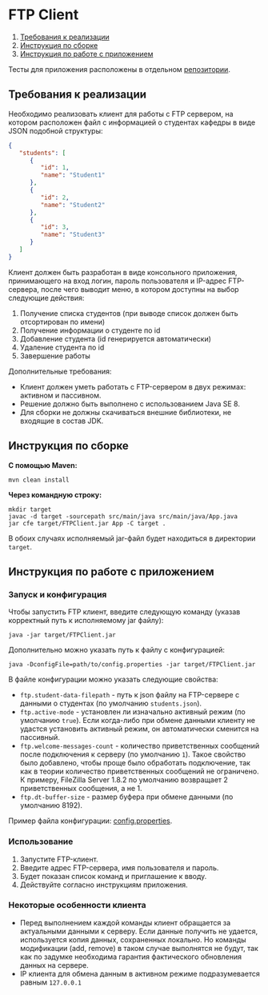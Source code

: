 # FTP Client
1. [Требования к реализации](#task)
2. [Инструкция по сборке](#building)
3. [Инструкция по работе с приложением](#how-to-use)

Тесты для приложения расположены в отдельном [репозитории](../../../FTPClient-tests).

## Требования к реализации <a name="task"></a>
Необходимо реализовать клиент для работы с FTP сервером, на котором расположен файл с
информацией о студентах кафедры в виде JSON подобной структуры:
```json
{
   "students": [
      {
         "id": 1,
         "name": "Student1"
      },
      {
         "id": 2,
         "name": "Student2"
      },
      {
         "id": 3,
         "name": "Student3"
      }
   ]
}
```
Клиент должен быть разработан в виде консольного приложения, принимающего на вход
логин, пароль пользователя и IP-адрес FTP-сервера, после чего выводит меню, в котором
доступны на выбор следующие действия:
1. Получение списка студентов (при выводе список должен быть отсортирован по имени)
2. Получение информации о студенте по id
3. Добавление студента (id генерируется автоматически)
4. Удаление студента по id
5. Завершение работы

Дополнительные требования:
- Клиент должен уметь работать с FTP-сервером в двух режимах: активном и пассивном.
- Решение должно быть выполнено с использованием Java SE 8.
- Для сборки не должны скачиваться внешние библиотеки, не входящие в состав JDK.

## Инструкция по сборке <a name="building"></a>
**С помощью Maven:**
```shell
mvn clean install
```
**Через командную строку:**
```shell
mkdir target
javac -d target -sourcepath src/main/java src/main/java/App.java
jar cfe target/FTPClient.jar App -C target .
```
В обоих случаях исполняемый jar-файл будет находиться в директории `target`.

## Инструкция по работе с приложением <a name="how-to-use"></a>
### Запуск и конфигурация
Чтобы запустить FTP клиент, введите следующую команду
(указав корректный путь к исполняемому jar файлу):
```shell
java -jar target/FTPClient.jar
```
Дополнительно можно указать путь к файлу с конфигурацией:
```shell
java -DconfigFile=path/to/config.properties -jar target/FTPClient.jar
```
В файле конфигурации можно указать следующие свойства:
- `ftp.student-data-filepath` - путь к json файлу на FTP-сервере с данными о студентах (по умолчанию `students.json`).
- `ftp.active-mode` - установлен ли изначально активный режим (по умолчанию `true`).
Если когда-либо при обмене данными клиенту не удастся установить активный режим, он автоматически сменится на пассивный.
- `ftp.welcome-messages-count` - количество приветственных сообщений после подключения к серверу (по умолчанию `1`). 
Такое свойство было добавлено, чтобы проще было обработать подключение, так как в теории количество приветственных сообщений не ограничено.
К примеру, FileZilla Server 1.8.2 по умолчанию возвращает 2 приветственных сообщения, а не 1.
- `ftp.dt-buffer-size` - размер буфера при обмене данными (по умолчанию 8192).

Пример файла конфигурации: [config.properties](src/main/resources/config.properties).

### Использование
1. Запустите FTP-клиент.
2. Введите адрес FTP-сервера, имя пользователя и пароль.
3. Будет показан список команд и приглашение к вводу.
4. Действуйте согласно инструкциям приложения.

### Некоторые особенности клиента
- Перед выполнением каждой команды клиент обращается за актуальными данными к серверу.
Если данные получить не удается, используется копия данных, сохраненных локально.
Но команды модификации (add, remove) в таком случае выполнятся не будут, так как по задумке необходима
гарантия фактического обновления данных на сервере.
- IP клиента для обмена данным в активном режиме подразумевается равным `127.0.0.1`